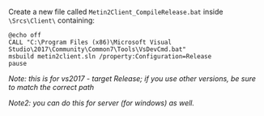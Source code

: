 Create a new file called `Metin2Client_CompileRelease.bat` inside `\Srcs\Client\` containing:
```batch
@echo off
CALL "C:\Program Files (x86)\Microsoft Visual Studio\2017\Community\Common7\Tools\VsDevCmd.bat"
msbuild metin2client.sln /property:Configuration=Release
pause
```
_Note: this is for vs2017 - target Release; if you use other versions, be sure to match the correct path_

_Note2: you can do this for server (for windows) as well._
